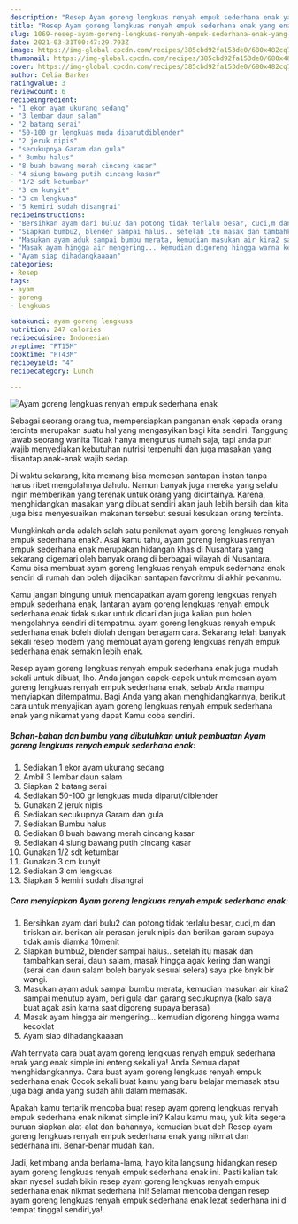 ```yaml
---
description: "Resep Ayam goreng lengkuas renyah empuk sederhana enak yang enak dan Mudah Dibuat"
title: "Resep Ayam goreng lengkuas renyah empuk sederhana enak yang enak dan Mudah Dibuat"
slug: 1069-resep-ayam-goreng-lengkuas-renyah-empuk-sederhana-enak-yang-enak-dan-mudah-dibuat
date: 2021-03-31T00:47:29.793Z
image: https://img-global.cpcdn.com/recipes/385cbd92fa153de0/680x482cq70/ayam-goreng-lengkuas-renyah-empuk-sederhana-enak-foto-resep-utama.jpg
thumbnail: https://img-global.cpcdn.com/recipes/385cbd92fa153de0/680x482cq70/ayam-goreng-lengkuas-renyah-empuk-sederhana-enak-foto-resep-utama.jpg
cover: https://img-global.cpcdn.com/recipes/385cbd92fa153de0/680x482cq70/ayam-goreng-lengkuas-renyah-empuk-sederhana-enak-foto-resep-utama.jpg
author: Celia Barker
ratingvalue: 3
reviewcount: 6
recipeingredient:
- "1 ekor ayam ukurang sedang"
- "3 lembar daun salam"
- "2 batang serai"
- "50-100 gr lengkuas muda diparutdiblender"
- "2 jeruk nipis"
- "secukupnya Garam dan gula"
- " Bumbu halus"
- "8 buah bawang merah cincang kasar"
- "4 siung bawang putih cincang kasar"
- "1/2 sdt ketumbar"
- "3 cm kunyit"
- "3 cm lengkuas"
- "5 kemiri sudah disangrai"
recipeinstructions:
- "Bersihkan ayam dari bulu2 dan potong tidak terlalu besar, cuci,m dan tiriskan air. berikan air perasan jeruk nipis dan berikan garam supaya tidak amis diamka 10menit"
- "Siapkan bumbu2, blender sampai halus.. setelah itu masak dan tambahkan serai, daun salam, masak hingga agak kering dan wangi (serai dan daun salam boleh banyak sesuai selera) saya pke bnyk bir wangi."
- "Masukan ayam aduk sampai bumbu merata, kemudian masukan air kira2 sampai menutup ayam, beri gula dan garang secukupnya (kalo saya buat agak asin karna saat digoreng supaya berasa)"
- "Masak ayam hingga air mengering... kemudian digoreng hingga warna kecoklat"
- "Ayam siap dihadangkaaaan"
categories:
- Resep
tags:
- ayam
- goreng
- lengkuas

katakunci: ayam goreng lengkuas 
nutrition: 247 calories
recipecuisine: Indonesian
preptime: "PT15M"
cooktime: "PT43M"
recipeyield: "4"
recipecategory: Lunch

---
```



![Ayam goreng lengkuas renyah empuk sederhana enak](https://img-global.cpcdn.com/recipes/385cbd92fa153de0/680x482cq70/ayam-goreng-lengkuas-renyah-empuk-sederhana-enak-foto-resep-utama.jpg)

Sebagai seorang orang tua, mempersiapkan panganan enak kepada orang tercinta merupakan suatu hal yang mengasyikan bagi kita sendiri. Tanggung jawab seorang  wanita Tidak hanya mengurus rumah saja, tapi anda pun wajib menyediakan kebutuhan nutrisi terpenuhi dan juga masakan yang disantap anak-anak wajib sedap.

Di waktu  sekarang, kita memang bisa memesan santapan instan tanpa harus ribet mengolahnya dahulu. Namun banyak juga mereka yang selalu ingin memberikan yang terenak untuk orang yang dicintainya. Karena, menghidangkan masakan yang dibuat sendiri akan jauh lebih bersih dan kita juga bisa menyesuaikan makanan tersebut sesuai kesukaan orang tercinta. 



Mungkinkah anda adalah salah satu penikmat ayam goreng lengkuas renyah empuk sederhana enak?. Asal kamu tahu, ayam goreng lengkuas renyah empuk sederhana enak merupakan hidangan khas di Nusantara yang sekarang digemari oleh banyak orang di berbagai wilayah di Nusantara. Kamu bisa membuat ayam goreng lengkuas renyah empuk sederhana enak sendiri di rumah dan boleh dijadikan santapan favoritmu di akhir pekanmu.

Kamu jangan bingung untuk mendapatkan ayam goreng lengkuas renyah empuk sederhana enak, lantaran ayam goreng lengkuas renyah empuk sederhana enak tidak sukar untuk dicari dan juga kalian pun boleh mengolahnya sendiri di tempatmu. ayam goreng lengkuas renyah empuk sederhana enak boleh diolah dengan beragam cara. Sekarang telah banyak sekali resep modern yang membuat ayam goreng lengkuas renyah empuk sederhana enak semakin lebih enak.

Resep ayam goreng lengkuas renyah empuk sederhana enak juga mudah sekali untuk dibuat, lho. Anda jangan capek-capek untuk memesan ayam goreng lengkuas renyah empuk sederhana enak, sebab Anda mampu menyiapkan ditempatmu. Bagi Anda yang akan menghidangkannya, berikut cara untuk menyajikan ayam goreng lengkuas renyah empuk sederhana enak yang nikamat yang dapat Kamu coba sendiri.

<!--inarticleads1-->

##### Bahan-bahan dan bumbu yang dibutuhkan untuk pembuatan Ayam goreng lengkuas renyah empuk sederhana enak:

1. Sediakan 1 ekor ayam ukurang sedang
1. Ambil 3 lembar daun salam
1. Siapkan 2 batang serai
1. Sediakan 50-100 gr lengkuas muda diparut/diblender
1. Gunakan 2 jeruk nipis
1. Sediakan secukupnya Garam dan gula
1. Sediakan  Bumbu halus
1. Sediakan 8 buah bawang merah cincang kasar
1. Sediakan 4 siung bawang putih cincang kasar
1. Gunakan 1/2 sdt ketumbar
1. Gunakan 3 cm kunyit
1. Sediakan 3 cm lengkuas
1. Siapkan 5 kemiri sudah disangrai




<!--inarticleads2-->

##### Cara menyiapkan Ayam goreng lengkuas renyah empuk sederhana enak:

1. Bersihkan ayam dari bulu2 dan potong tidak terlalu besar, cuci,m dan tiriskan air. berikan air perasan jeruk nipis dan berikan garam supaya tidak amis diamka 10menit
1. Siapkan bumbu2, blender sampai halus.. setelah itu masak dan tambahkan serai, daun salam, masak hingga agak kering dan wangi (serai dan daun salam boleh banyak sesuai selera) saya pke bnyk bir wangi.
1. Masukan ayam aduk sampai bumbu merata, kemudian masukan air kira2 sampai menutup ayam, beri gula dan garang secukupnya (kalo saya buat agak asin karna saat digoreng supaya berasa)
1. Masak ayam hingga air mengering... kemudian digoreng hingga warna kecoklat
1. Ayam siap dihadangkaaaan




Wah ternyata cara buat ayam goreng lengkuas renyah empuk sederhana enak yang enak simple ini enteng sekali ya! Anda Semua dapat menghidangkannya. Cara buat ayam goreng lengkuas renyah empuk sederhana enak Cocok sekali buat kamu yang baru belajar memasak atau juga bagi anda yang sudah ahli dalam memasak.

Apakah kamu tertarik mencoba buat resep ayam goreng lengkuas renyah empuk sederhana enak nikmat simple ini? Kalau kamu mau, yuk kita segera buruan siapkan alat-alat dan bahannya, kemudian buat deh Resep ayam goreng lengkuas renyah empuk sederhana enak yang nikmat dan sederhana ini. Benar-benar mudah kan. 

Jadi, ketimbang anda berlama-lama, hayo kita langsung hidangkan resep ayam goreng lengkuas renyah empuk sederhana enak ini. Pasti kalian tak akan nyesel sudah bikin resep ayam goreng lengkuas renyah empuk sederhana enak nikmat sederhana ini! Selamat mencoba dengan resep ayam goreng lengkuas renyah empuk sederhana enak lezat sederhana ini di tempat tinggal sendiri,ya!.

